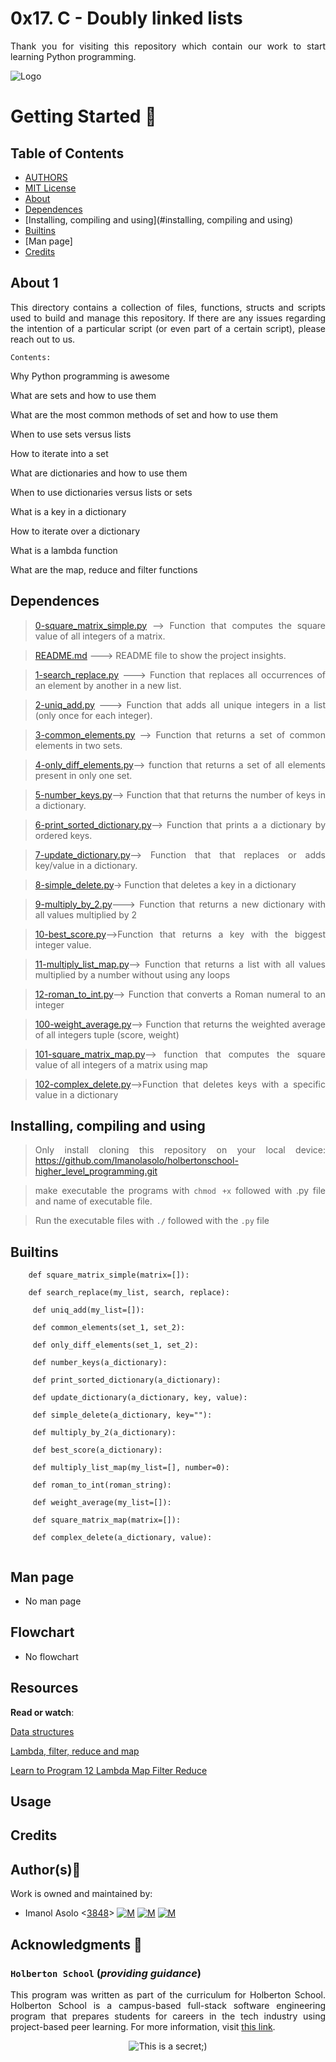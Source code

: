 # 0x17. C - Doubly linked lists

<div style="text-align: justify">

Thank you for visiting this repository which contain our work to start learning Python programming. 	


![Logo](https://www.howtogeek.com/wp-content/uploads/2021/05/laptop-with-terminal-big.png?height=200p&trim=2,2,2,50)

# Getting Started :running:
<div style="text-align: justify">

## Table of Contents
* [AUTHORS](./AUTHORS)
* [MIT License](./LICENSE)
* [About](#about)
* [Dependences](#dependences)
* [Installing, compiling and using](#installing, compiling and using)
* [Builtins](#builtins)
* [Man page]
* [Credits](#credits)

## About 1
This directory contains a collection of files, functions, structs and scripts used to build and manage this repository. If there are any issues regarding the intention of a particular script (or even part of a certain script), please reach out to us.
	
	Contents:

Why Python programming is awesome

What are sets and how to use them

What are the most common methods of set and how to use them

When to use sets versus lists

How to iterate into a set

What are dictionaries and how to use them

When to use dictionaries versus lists or sets

What is a key in a dictionary

How to iterate over a dictionary

What is a lambda function

What are the map, reduce and filter functions

	
## Dependences 
	
> [0-square_matrix_simple.py](https://github.com/Imanolasolo/holbertonschool-higher_level_programming/blob/master/0x04-python-more_data_structures/0-square_matrix_simple.py) --> Function that computes the square value of all integers of a matrix.

> [README.md](https://github.com/Imanolasolo/holbertonschool-higher_level_programming/blob/master/0x04-python-more_data_structures/README.md) ---> README file to show the project insights. 

>[1-search_replace.py](https://github.com/Imanolasolo/holbertonschool-higher_level_programming/blob/master/0x04-python-more_data_structures/1-search_replace.py) ---> Function that replaces all occurrences of an element by another in a new list.

>[2-uniq_add.py](https://github.com/Imanolasolo/holbertonschool-higher_level_programming/blob/master/0x04-python-more_data_structures/2-uniq_add.py) ---> Function that adds all unique integers in a list (only once for each integer).

>[ 3-common_elements.py](https://github.com/Imanolasolo/holbertonschool-higher_level_programming/blob/master/0x04-python-more_data_structures/3-common_elements.py) --> Function that returns a set of common elements in two sets.
	
>[4-only_diff_elements.py](https://github.com/Imanolasolo/holbertonschool-higher_level_programming/blob/master/0x04-python-more_data_structures/4-only_diff_elements.py)--> function that returns a set of all elements present in only one set.

>[5-number_keys.py](https://github.com/Imanolasolo/holbertonschool-higher_level_programming/blob/master/0x04-python-more_data_structures/5-number_keys.py)--> Function that that returns the number of keys in a dictionary.
	
>[6-print_sorted_dictionary.py](https://github.com/Imanolasolo/holbertonschool-higher_level_programming/blob/master/0x04-python-more_data_structures/6-print_sorted_dictionary.py)-->  Function that prints a a dictionary by ordered keys.

	
>[7-update_dictionary.py](https://github.com/Imanolasolo/holbertonschool-higher_level_programming/blob/master/0x04-python-more_data_structures/7-update_dictionary.py)--> Function that that replaces or adds key/value in a dictionary.
	
>[8-simple_delete.py](https://github.com/Imanolasolo/holbertonschool-higher_level_programming/blob/master/0x04-python-more_data_structures/8-simple_delete.py)-> Function that deletes a key in a dictionary

>[9-multiply_by_2.py](https://github.com/Imanolasolo/holbertonschool-higher_level_programming/blob/master/0x04-python-more_data_structures/9-multiply_by_2.py)---> Function that returns a new dictionary with all values multiplied by 2

>[10-best_score.py](https://github.com/Imanolasolo/holbertonschool-higher_level_programming/blob/master/0x04-python-more_data_structures/10-best_score.py)-->Function that returns a key with the biggest integer value.

>[11-multiply_list_map.py](https://github.com/Imanolasolo/holbertonschool-higher_level_programming/blob/master/0x04-python-more_data_structures/11-multiply_list_map.py)--> Function that  returns a list with all values multiplied by a number without using any loops

>[12-roman_to_int.py](https://github.com/Imanolasolo/holbertonschool-higher_level_programming/blob/master/0x04-python-more_data_structures/12-roman_to_int.py)--> Function that converts a Roman numeral to an integer

>[100-weight_average.py](https://github.com/Imanolasolo/holbertonschool-higher_level_programming/blob/master/0x04-python-more_data_structures/100-weight_average.py)--> Function that returns the weighted average of all integers tuple (score, weight)

>[101-square_matrix_map.py](https://github.com/Imanolasolo/holbertonschool-higher_level_programming/blob/master/0x04-python-more_data_structures/101-square_matrix_map.py)--> function that computes the square value of all integers of a matrix using map

>[102-complex_delete.py](https://github.com/Imanolasolo/holbertonschool-higher_level_programming/blob/master/0x04-python-more_data_structures/102-complex_delete.py)-->Function that deletes keys with a specific value in a dictionary
	



## Installing, compiling and using
	
> Only install cloning this repository on your local device:  https://github.com/Imanolasolo/holbertonschool-higher_level_programming.git
	
> make executable the programs with `chmod +x` followed with .py file and name of executable file.
	
> Run the executable files with `./` followed with the `.py` file





## Builtins
```
	def square_matrix_simple(matrix=[]):
	
	def search_replace(my_list, search, replace):

     def uniq_add(my_list=[]):

     def common_elements(set_1, set_2):

     def only_diff_elements(set_1, set_2):

     def number_keys(a_dictionary):

     def print_sorted_dictionary(a_dictionary):

     def update_dictionary(a_dictionary, key, value):

     def simple_delete(a_dictionary, key=""):

     def multiply_by_2(a_dictionary):

     def best_score(a_dictionary):

     def multiply_list_map(my_list=[], number=0):

     def roman_to_int(roman_string):

     def weight_average(my_list=[]):

     def square_matrix_map(matrix=[]):

     def complex_delete(a_dictionary, value):


```	
		
## Man page

-  No man page

## Flowchart
	
- No flowchart

## Resources

**Read or watch**:


[Data structures](https://docs.python.org/3/tutorial/datastructures.html)

[Lambda, filter, reduce and map](https://python-course.eu/advanced-python/lambda-filter-reduce-map.php)

[Learn to Program 12 Lambda Map Filter Reduce](https://www.youtube.com/watch?v=1GAC6KQUPeg)



## Usage



## Credits

## Author(s):blue_book:

Work is owned and maintained by:
* Imanol Asolo <[3848](mailto:3848@holbertonschool.com)> [![M](https://upload.wikimedia.org/wikipedia/commons/thumb/9/91/Octicons-mark-github.svg/25px-Octicons-mark-github.svg.png)](https://github.com/Imanolasolo) [![M](https://upload.wikimedia.org/wikipedia/fr/thumb/c/c8/Twitter_Bird.svg/25px-Twitter_Bird.svg.png)](https://twitter.com/jjusturi) [![M](https://upload.wikimedia.org/wikipedia/commons/thumb/c/ca/LinkedIn_logo_initials.png/25px-LinkedIn_logo_initials.png)](https://www.linkedin.com/in/imanol-asolo-5ba9b42a/)


## Acknowledgments :mega: 

### **`Holberton School`** (*providing guidance*)
This program was written as part of the curriculum for Holberton School.
Holberton School is a campus-based full-stack software engineering program
that prepares students for careers in the tech industry using project-based
peer learning. For more information, visit [this link](https://www.holbertonschool.com/).
<p align="center">
	<img src="https://assets.website-files.com/6105315644a26f77912a1ada/610540e8b4cd6969794fe673_Holberton_School_logo-04-04.svg" alt="This is a secret;)">
</p>

